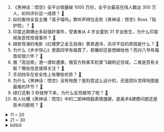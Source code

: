 1. 《黑神话：悟空》全平台销量破 1000 万份，全平台最高在线人数达 300 万人，如何评价这一成绩？ [:link:](https://www.zhihu.com/question/665094646)
2. 如何看待全盲主播「诺子喵呜」靠听声辨位击败《黑神话：悟空》Boss「轱护院」？ [:link:](https://www.zhihu.com/question/665032560)
3. 印度近期爆出多起强奸事件，受害者从 4 岁女童到 31 岁女医生，为什么印度频发恶性性侵事件？ [:link:](https://www.zhihu.com/question/664975919)
4. 胡玫导演的电影《红楼梦之金玉良缘》票房遇冷，风评不佳的原因是什么？ [:link:](https://www.zhihu.com/question/664960740)
5. 为什么《步步惊心》里面四爷有福晋了，若曦却还是想嫁给他？而对八爷有福晋却很介怀？ [:link:](https://www.zhihu.com/question/330275234)
6. 俄「高加索」港一渡轮遭袭，俄官方称美军机曾飞越附近空域，二者是否有关联？哪些信息值得关注？ [:link:](https://www.zhihu.com/question/665067275)
7. 手动挡车在安全性上有哪些优势？ [:link:](https://www.zhihu.com/question/664518952)
8. 为什么《黑神话：悟空》没有地图？是刻意这么设计的，还是团队觉得地图是最难的环节？ [:link:](https://www.zhihu.com/question/665052560)
9. 绿灯还剩 3 秒就停下来，为什么反而被骂了呢？ [:link:](https://www.zhihu.com/question/663813801)
10. 有人吐槽《黑神话：悟空》中的二郎神杨戬表情僵硬，是美术&建模问题还是技术问题呢？ [:link:](https://www.zhihu.com/question/665013699)
<details>
<summary>11 ~ 20</summary>

11. 媒体报道「中国象棋第一人」王天一涉嫌「买棋」又「卖棋」，被批准逮捕，具体情况如何？ [:link:](https://www.zhihu.com/question/665119233)
12. 为什么现在很少谈及「电脑病毒」，是它消失了还是「防毒」技术进步了？ [:link:](https://www.zhihu.com/question/664363310)
13. 比尔·盖茨分享对付蚊子新技术 VectorCam ，仅需拍摄一张照片即可识别蚊子特征，有哪些应用前景？ [:link:](https://www.zhihu.com/question/665017534)
14. ESP 系统如何在湿滑和冰雪路面优化车辆稳定性？ [:link:](https://www.zhihu.com/question/658189267)
15. 内蒙古 24 人采摘沙葱韭菜花被查处，「非法采摘野生植物」，大量采摘野生植物对当地会产生哪些影响？ [:link:](https://www.zhihu.com/question/665074492)
16. 有什么副业可以稳定一天赚五十? [:link:](https://www.zhihu.com/question/612850438)
17. 如何用简短的一段话给外国朋友讲明白《黑神话：悟空》的剧情设定？ [:link:](https://www.zhihu.com/question/665073507)
18. 你是什么原因导致剖腹产的呢？现在后悔吗？ [:link:](https://www.zhihu.com/question/439772731)
19. 如何看待云南大理州摸排出35-55岁大龄未婚男性3万余人? [:link:](https://www.zhihu.com/question/665086637)
20. 广东一地下停车场新能源汽车电池热失控起火，多车被烧毁，新能源车电池还安全吗？起火后第一时间该如何应对？ [:link:](https://www.zhihu.com/question/664749904)
</details>
<details>
<summary>21 ~ 30</summary>

21. 简爱酸奶回应「多批次产品辣嗓子」，召回下架并全面检测，酸奶为何会「辣嗓子」？会有害健康吗？ [:link:](https://www.zhihu.com/question/665057864)
22. 为什么小猫咪特别喜欢把桌子上的水杯推下去？ [:link:](https://www.zhihu.com/question/664452724)
23. 想买个燃气热水器，不知道哪个牌子好，可以推荐一个吗？ [:link:](https://www.zhihu.com/question/65452142)
24. 明知道汽车的隐藏式门把手有安全隐患，为什么汽车厂商还是要孜孜不倦的追求隐藏式门把手呢？ [:link:](https://www.zhihu.com/question/664430407)
25. 中国驻黎巴嫩大使馆发布消息，提醒在黎中国公民尽快回国或离境，当地局势可能会有哪些变化？ [:link:](https://www.zhihu.com/question/665015532)
26. 买空调选小米还是华凌？哪个品牌的售后和品质更好? [:link:](https://www.zhihu.com/question/662979246)
27. 高中生物「巴斯德肉汤实验」使用的鹅颈瓶，明明与外界有开口接触，为什么却说肉汤并没有受到外界细菌污染呢？ [:link:](https://www.zhihu.com/question/664567995)
28. 人民币国际支付价值份额上升至4.74%，创有数据记录以来新高，有哪些信息值得关注？ [:link:](https://www.zhihu.com/question/665068593)
29. 喜欢却选择放弃的主要原因是什么? [:link:](https://www.zhihu.com/question/664993051)
30. 《黑神话：悟空》部分美术设计被指涉嫌抄袭，这部分质疑哪些属于合理质疑，哪些略显牵强？ [:link:](https://www.zhihu.com/question/665055293)
</details><details>
<summary>bilibili</summary>

</details>
